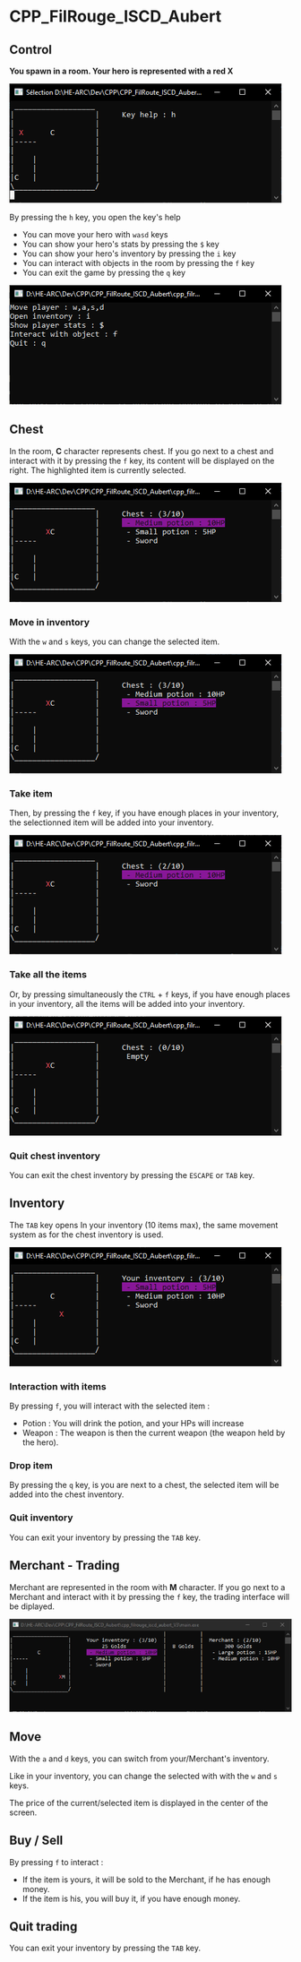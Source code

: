 # CPP_FilRouge_ISCD_Aubert

## Control
**You spawn in a room. Your hero is represented with a red X**

![alt text](Docs/Images/Spawn.PNG)

By pressing the `h` key, you open the key's help 
- You can move your hero with `wasd` keys
- You can show your hero's stats by pressing the `$` key
- You can show your hero's inventory by pressing the `i` key
- You can interact with objects in the room by pressing the `f` key
- You can exit the game by pressing the `q` key

![alt text](Docs/Images/KeyHelp.PNG)

## Chest
In the room, **C** character represents chest.
If you go next to a chest and interact with it by pressing the `f` key, its content will be displayed on the right. The highlighted item is currently selected.

![alt text](Docs/Images/ChestContent.PNG)

### Move in inventory

With the `w` and `s` keys, you can change the selected item.

![alt text](Docs/Images/ChestInventoryChangeSelectedItem.PNG)

### Take item

Then, by pressing the `f` key, if you have enough places in your inventory, the selectionned item will be added into your inventory.

![alt text](Docs/Images/AddingItemIntoYourInventory.PNG)

### Take all the items

Or, by pressing simultaneously the `CTRL` + `f` keys, if you have enough places in your inventory, all the items will be added into your inventory.

![alt text](Docs/Images/ChestEmpty.PNG)

### Quit chest inventory

You can exit the chest inventory by pressing the `ESCAPE` or `TAB` key.

## Inventory
The `TAB` key opens
In your inventory (10 items max), the same movement system as for the chest inventory is used.

![alt text](Docs/Images/Inventory.PNG)

### Interaction with items

By pressing `f`, you will interact with the selected item :
- Potion : You will drink the potion, and your HPs will increase
- Weapon : The weapon is then the current weapon (the weapon held by the hero).

### Drop item

By pressing the `q` key, is you are next to a chest, the selected item will be added into the chest inventory.

### Quit inventory

You can exit your inventory by pressing the `TAB` key.

## Merchant - Trading
Merchant are represented in the room with **M** character.
If you go next to a Merchant and interact with it by pressing the `f` key, the trading interface will be diplayed.

![alt text](Docs/Images/TradingInterface.PNG)

## Move

With the `a` and `d` keys, you can switch from your/Merchant's inventory.

Like in your inventory, you can change the selected with with the `w` and `s` keys.

The price of the current/selected item is displayed in the center of the screen.

## Buy / Sell

By pressing `f` to interact : 
- If the item is yours, it will be sold to the Merchant, if he has enough money.
- If the item is his, you will buy it, if you have enough money.

## Quit trading

You can exit your inventory by pressing the `TAB` key.


